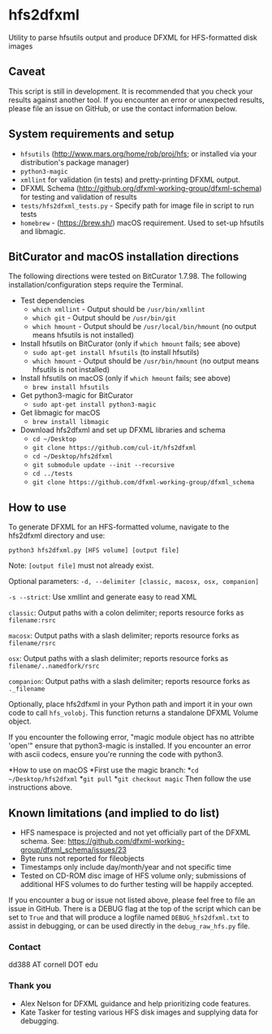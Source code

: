 # hfs2dfxml
Utility to parse hfsutils output and produce DFXML for HFS-formatted disk images

## Caveat
This script is still in development. It is recommended that you check your results against another tool. If you encounter an error or unexpected results, please file an issue on GitHub, or use the contact information below.

## System requirements and setup
* `hfsutils` (http://www.mars.org/home/rob/proj/hfs; or installed via your distribution's package manager)
* `python3-magic`
* `xmllint` for validation (in tests) and pretty-printing DFXML output.
* DFXML Schema (http://github.org/dfxml-working-group/dfxml-schema) for testing and validation of results
* `tests/hfs2dfxml_tests.py` - Specify path for image file in script to run tests
* `homebrew` - (https://brew.sh/) macOS requirement. Used to set-up hfsutils and libmagic.

## BitCurator and macOS installation directions
The following directions were tested on BitCurator 1.7.98. The following installation/configuration steps require the Terminal.

* Test dependencies
  * `which xmllint` - Output should be `/usr/bin/xmllint`
  * `which git` - Output should be `/usr/bin/git`
  * `which hmount` - Output should be `/usr/local/bin/hmount` (no output means hfsutils is not installed)
* Install hfsutils on BitCurator (only if `which hmount` fails; see above)
  * `sudo apt-get install hfsutils` (to install hfsutils)
  * `which hmount` - Output should be `/usr/bin/hmount` (no output means hfsutils is not installed)
* Install hfsutils on macOS (only if `which hmount` fails; see above)
  * `brew install hfsutils` 
* Get python3-magic for BitCurator
  * `sudo apt-get install python3-magic`
* Get libmagic for macOS
  * `brew install libmagic`
* Download hfs2dfxml and set up DFXML libraries and schema
  * `cd ~/Desktop`
  * `git clone https://github.com/cul-it/hfs2dfxml`
  * `cd ~/Desktop/hfs2dfxml`
  * `git submodule update --init --recursive`
  * `cd ../tests`
  * `git clone https://github.com/dfxml-working-group/dfxml_schema`

## How to use
To generate DFXML for an HFS-formatted volume, navigate to the hfs2dfxml directory and use:

`python3 hfs2dfxml.py [HFS volume] [output file]`

Note: `[output file]` must not already exist.

Optional parameters: 
`-d, --delimiter [classic, macosx, osx, companion]`

`-s --strict`: Use xmllint and generate easy to read XML

`classic`: Output paths with a colon delimiter; reports resource forks as `filename:rsrc`

`macosx`: Output paths with a slash delimiter; reports resource forks as `filename/rsrc`

`osx`: Output paths with a slash delimiter; reports resource forks as `filename/..namedfork/rsrc`

`companion`: Output paths with a slash delimiter; reports resource forks as `._filename`

Optionally, place hfs2dfxml in your Python path and import it in your own code to call `hfs_volobj`. This function returns a standalone DFXML Volume object.

If you encounter the following error, "magic module object has no attribte 'open'" ensure that python3-magic is installed. If you encounter an error with ascii codecs, ensure you're running the code with python3.

*How to use on macOS
  *First use the magic branch:
  *`cd ~/Desktop/hfs2dfxml`
  *`git pull`
  *`git checkout magic`
Then follow the use instructions above.

## Known limitations (and implied to do list)
* HFS namespace is projected and not yet officially part of the DFXML schema. See: https://github.com/dfxml-working-group/dfxml_schema/issues/23
* Byte runs not reported for fileobjects
* Timestamps only include day/month/year and not specific time
* Tested on CD-ROM disc image of HFS volume only; submissions of additional HFS volumes to do further testing will be happily accepted.


If you encounter a bug or issue not listed above, please feel free to file an issue in GitHub. There is a DEBUG flag at the top of the script which can be set to `True` and that will produce a logfile named `DEBUG_hfs2dfxml.txt` to assist in debugging, or can be used directly in the `debug_raw_hfs.py` file.

### Contact
dd388 AT cornell DOT edu

### Thank you
* Alex Nelson for DFXML guidance and help prioritizing code features.
* Kate Tasker for testing various HFS disk images and supplying data for debugging.
